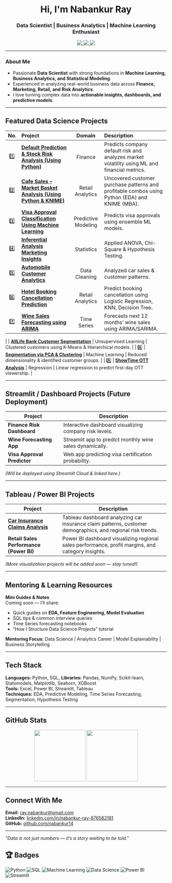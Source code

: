 <h1 align="center">Hi, I'm Nabankur Ray</h1>
<h3 align="center">Data Scientist | Business Analytics | Machine Learning Enthusiast</h3>

<p align="center">
  <a href="https://www.linkedin.com/in/nabankur-ray-876582181/" target="_blank">
    <img src="https://img.shields.io/badge/LinkedIn-Profile-blue?style=for-the-badge&logo=linkedin">
  </a>
  <a href="mailto:ray.nabankur@gmail.com">
    <img src="https://img.shields.io/badge/Email-Contact-red?style=for-the-badge&logo=gmail">
  </a>
  <a href="https://github.com/nabankur14">
    <img src="https://img.shields.io/badge/GitHub-nabankur14-black?style=for-the-badge&logo=github">
  </a>
</p>

---

### About Me

* Passionate **Data Scientist** with strong foundations in **Machine Learning, Business Analytics, and Statistical Modeling**.  
* Experienced in analyzing real-world business data across **Finance, Marketing, Retail, and Risk Analytics**.  
* I love turning complex data into **actionable insights, dashboards, and predictive models**.

---

## Featured Data Science Projects


| No. | Project | Domain | Description |
|:---:|:---------------------------------------------|:------------------:|:---------------------------------------------------------------|
| 1️⃣ | [**Default Prediction & Stock Risk Analysis (Using Python)**](https://github.com/nabankur14/finance-retail-analytics-using-python) | Finance | Predicts company default risk and analyzes market volatility using ML and financial metrics. |
| 2️⃣ | [**Cafe Sales – Market Basket Analysis (Using Python & KNIME)**](https://github.com/nabankur14/Cafe-Sales-Analytics-Market-Basket-Analysis) | Retail Analytics | Uncovered customer purchase patterns and profitable combos using Python (EDA) and KNIME (MBA). |
| 3️⃣ | [**Visa Approval Classification Using Machine Learning**](https://github.com/nabankur14/visa-approval-classification-using-machine-learning) | Predictive Modeling | Predicts visa approvals using ensemble ML models. |
| 4️⃣ | [**Inferential Analysis Marketing Insights**](https://github.com/nabankur14/Inferential_Analysis_Marketing_Insights) | Statistics | Applied ANOVA, Chi-Square & Hypothesis Testing. |
| 5️⃣ | [**Automobile Customer Analytics**](https://github.com/nabankur14/automobile-sales-data-insights) | Data Cleaning | Analyzed car sales & customer patterns. |
| 6️⃣ | [**Hotel Booking Cancellation Prediction**](https://github.com/nabankur14/hotel-booking-cancellation-prediction-model) | Retail Analytics | Predict booking cancellation using Logistic Regression, KNN, Decision Tree. |
| 7️⃣ | [**Wine Sales Forecasting using ARIMA**](https://github.com/nabankur14/time-series-wine-sales-forecasting) | Time Series | Forecasts next 12 months’ wine sales using ARIMA/SARIMA. |

|  | [**AllLife Bank Customer Segmentation**](./AllLife_Bank_Segmentation) | Unsupervised Learning | Clustered customers using K-Means & Hierarchical models. |
| 8️⃣ | [**Segmentation via PCA & Clustering**](./Segmentation_PCA) | Machine Learning | Reduced dimensionality & identified customer groups. |
| 9️⃣ | [**ShowTime OTT Analysis**](./ShowTime_OTT_Regression) | Regression | Linear regression to predict first-day OTT viewership. |



---

## Streamlit / Dashboard Projects (Future Deployment)

| Project | Description |
|----------|--------------|
| **Finance Risk Dashboard** | Interactive dashboard visualizing company risk levels. |
| **Wine Forecasting App** | Streamlit app to predict monthly wine sales dynamically. |
| **Visa Approval Predictor** | Web app predicting visa certification probability. |

*(Will be deployed using Streamlit Cloud & linked here.)*

---
## Tableau / Power BI Projects

| Project                                                                                                                                                                         | Description                                                                                                |
| ------------------------------------------------------------------------------------------------------------------------------------------------------------------------------- | ---------------------------------------------------------------------------------------------------------- |
| [**Car Insurance Claims Analysis**](https://public.tableau.com/app/profile/nabankur.ray1543/viz/CarInsuranceClaimsAnalysis_17385197978260/CarInsuranceClaimsAnalysisbyNabankur) | Tableau dashboard analyzing car insurance claim patterns, customer demographics, and regional risk trends. |
| **Retail Sales Performance (Power BI)**                                                                                                                                         | Power BI dashboard visualizing regional sales performance, profit margins, and category insights.          |

*(More visualization projects will be added soon — stay tuned!)*

---

## Mentoring & Learning Resources

**Mini Guides & Notes**  
Coming soon — I’ll share:
- Quick guides on **EDA, Feature Engineering, Model Evaluation**
- SQL tips & common interview queries
- Time Series forecasting notebooks  
- “How I Structure Data Science Projects” tutorial

**Mentoring Focus:** Data Science | Analytics Career | Model Explainability | Business Storytelling

---

## Tech Stack

**Languages:** Python, SQL, 
**Libraries:** Pandas, NumPy, Scikit-learn, Statsmodels, Matplotlib, Seaborn, XGBoost  
**Tools:** Excel, Power BI, Streamlit, Tableau  
**Techniques:** EDA, Predictive Modeling, Time Series Forecasting, Segmentation, Hypothesis Testing  

---

## GitHub Stats

<p align="center">
  <img src="https://github-readme-stats.vercel.app/api?username=nabankur14&show_icons=true&theme=default&hide_border=true" height="160">
  <img src="https://github-readme-stats.vercel.app/api/top-langs/?username=nabankur14&layout=compact&theme=default&hide_border=true" height="160">
</p>

---

## Connect With Me

**Email:** [ray.nabankur@gmail.com](mailto:ray.nabankur@gmail.com)  
**LinkedIn:** [linkedin.com/in/nabankur-ray-876582181](https://www.linkedin.com/in/nabankur-ray-876582181/)  
**GitHub:** [github.com/nabankur14](https://github.com/nabankur14)

---

*"Data is not just numbers — it’s a story waiting to be told."*  

## 🏆 Badges
![Python](https://img.shields.io/badge/Python-3776AB?logo=python&logoColor=white)
![SQL](https://img.shields.io/badge/SQL-4479A1?logo=MySQL&logoColor=white)
![Machine Learning](https://img.shields.io/badge/Machine%20Learning-FF6F00)
![Data Science](https://img.shields.io/badge/Data%20Science-006699)
![Power BI](https://img.shields.io/badge/PowerBI-F2C811?logo=PowerBI&logoColor=black)
![Streamlit](https://img.shields.io/badge/Streamlit-FF4B4B?logo=streamlit&logoColor=white)

